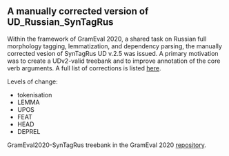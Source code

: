 ## A manually corrected version of UD_Russian_SynTagRus

Within the framework of GramEval 2020, a shared task on Russian full morphology tagging, lemmatization, and dependency parsing, 
the manually corrected vesion of SynTagRus UD v.2.5 was issued. A primary motivation was to create a UDv2-valid treebank and 
to improve annotation of the core verb arguments. A full list of corrections is listed 
[here](https://github.com/dialogue-evaluation/GramEval2020/issues/8).

Levels of change:

* tokenisation
* LEMMA
* UPOS
* FEAT
* HEAD
* DEPREL

GramEval2020-SynTagRus treebank in the GramEval 2020 [repository](https://raw.githubusercontent.com/dialogue-evaluation/GramEval2020/master/dataTrain/GramEval2020-SynTagRus-train-v2.conllu).
